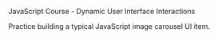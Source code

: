 JavaScript Course - Dynamic User Interface Interactions

Practice building a typical JavaScript image carousel UI item.